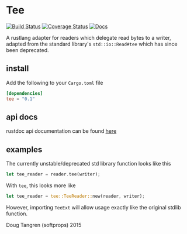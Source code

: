# Tee

[![Build Status](https://travis-ci.org/softprops/tee.svg)](https://travis-ci.org/softprops/tee) [![Coverage Status](https://coveralls.io/repos/softprops/tee/badge.svg?branch=master&service=github)](https://coveralls.io/github/softprops/tee?branch=master) [![Docs](https://docs.rs/tee/badge.svg)](https://docs.rs/tee)

A rustlang adapter for readers which delegate read bytes to a writer, adapted from the standard library's `std::io::Read#tee` which has since been deprecated.

## install

Add the following to your `Cargo.toml` file

```toml
[dependencies]
tee = "0.1"
```

## api docs

rustdoc api documentation can be found [here](https://softprops.github.io/tee)

## examples

The currently unstable/deprecated std library function looks like this

```rust
let tee_reader = reader.tee(writer);
```

With `tee`, this looks more like

```rust
let tee_reader = tee::TeeReader::new(reader, writer);
```

However, importing `TeeExt` will allow usage exactly like the original stdlib function.

Doug Tangren (softprops) 2015
